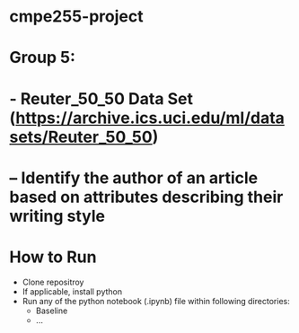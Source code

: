 # cmpe255-project
# Group 5:  
#  - Reuter_50_50 Data Set (https://archive.ics.uci.edu/ml/datasets/Reuter_50_50) 
#  – Identify the author of an article based on attributes describing their writing style

# How to Run
- Clone repositroy
- If applicable, install python
- Run any of the python notebook (.ipynb) file within following directories:
  - Baseline
  - ...
